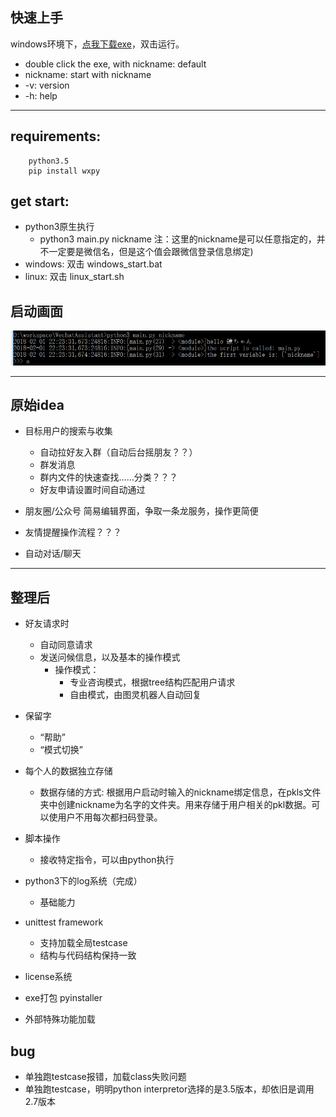 快速上手
---
windows环境下，[点我下载exe](https://github.com/satomic/WechatAssistant/raw/master/dist/WechatAssistant.exe)，双击运行。

* double click the exe, with nickname: default
* nickname: start with nickname
* -v: version
* -h: help

---

requirements:
----------------
```
    python3.5
    pip install wxpy
```
get start:
----------------
* python3原生执行
    * python3 main.py nickname  注：这里的nickname是可以任意指定的，并不一定要是微信名，但是这个值会跟微信登录信息绑定)
* windows: 双击 windows_start.bat
* linux:   双击 linux_start.sh

启动画面
----------------
![avatar](https://raw.githubusercontent.com/satomic/WechatAssistant/master/started.png)

---

原始idea
----------------
* 目标用户的搜索与收集
    * 自动拉好友入群（自动后台摇朋友？？）
    * 群发消息
    * 群内文件的快速查找……分类？？？
    * 好友申请设置时间自动通过
* 朋友圈/公众号  简易编辑界面，争取一条龙服务，操作更简便

* 友情提醒操作流程？？？

* 自动对话/聊天

---


整理后
----------------

* 好友请求时
    * 自动同意请求
    * 发送问候信息，以及基本的操作模式
        * 操作模式：
            * 专业咨询模式，根据tree结构匹配用户请求
            * 自由模式，由图灵机器人自动回复
* 保留字
    * “帮助”
    * “模式切换”
* 每个人的数据独立存储
    * 数据存储的方式: 根据用户启动时输入的nickname绑定信息，在pkls文件夹中创建nickname为名字的文件夹。用来存储于用户相关的pkl数据。可以使用户不用每次都扫码登录。
      
* 脚本操作
    * 接收特定指令，可以由python执行
* python3下的log系统（完成）
    * 基础能力
* unittest framework
    * 支持加载全局testcase
    * 结构与代码结构保持一致
* license系统
* exe打包 pyinstaller
* 外部特殊功能加载


bug
---
* 单独跑testcase报错，加载class失败问题
* 单独跑testcase，明明python interpretor选择的是3.5版本，却依旧是调用2.7版本




